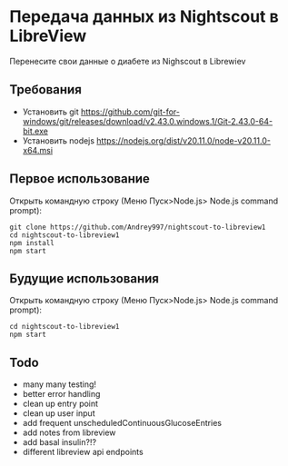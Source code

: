 # Передача данных из Nightscout в LibreView
Перенесите свои данные о диабете из Nighscout в Librewiev

## Требования
- Установить git https://github.com/git-for-windows/git/releases/download/v2.43.0.windows.1/Git-2.43.0-64-bit.exe
- Установить nodejs https://nodejs.org/dist/v20.11.0/node-v20.11.0-x64.msi

## Первое использование

Открыть командную строку (Меню Пуск>Node.js> Node.js command prompt):
```
git clone https://github.com/Andrey997/nightscout-to-libreview1
cd nightscout-to-libreview1
npm install
npm start
```

## Будущие использования

Открыть командную строку (Меню Пуск>Node.js> Node.js command prompt):
```
cd nightscout-to-libreview1
npm start
```

## Todo
- many many testing!
- better error handling
- clean up entry point
- clean up user input
- add frequent unscheduledContinuousGlucoseEntries
- add notes from libreview
- add basal insulin?!?
- different libreview api endpoints
